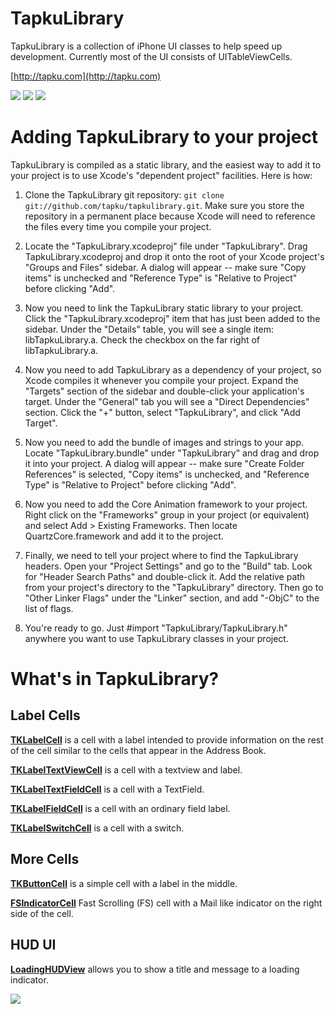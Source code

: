 TapkuLibrary
=======
TapkuLibrary is a collection of iPhone UI classes to help speed up development. Currently most of the UI consists of UITableViewCells.

[http://tapku.com](http://tapku.com)

[![](http://farm4.static.flickr.com/3093/3694645611_7659d7c4e2.jpg)](http://farm4.static.flickr.com/3093/3694645611_7659d7c4e2.jpg)
[![](http://farm4.static.flickr.com/3513/3695453928_518e1845e1.jpg)](http://farm4.static.flickr.com/3513/3695453928_518e1845e1.jpg)
[![](http://farm3.static.flickr.com/2631/3694645475_581d05ca82.jpg)](http://farm3.static.flickr.com/2631/3694645475_581d05ca82.jpg)


Adding TapkuLibrary to your project
==============================

TapkuLibrary is compiled as a static library, and the easiest way to add it to your project is to use Xcode's "dependent project" facilities.  Here is how:

1. Clone the TapkuLibrary git repository: `git clone git://github.com/tapku/tapkulibrary.git`.  Make sure 
   you store the repository in a permanent place because Xcode will need to reference the files
   every time you compile your project.

2. Locate the "TapkuLibrary.xcodeproj" file under "TapkuLibrary".  Drag TapkuLibrary.xcodeproj and drop it onto
   the root of your Xcode project's "Groups and Files"  sidebar.  A dialog will appear -- make sure 
   "Copy items" is unchecked and "Reference Type" is "Relative to Project" before clicking "Add".

3. Now you need to link the TapkuLibrary static library to your project.  Click the "TapkuLibrary.xcodeproj" 
   item that has just been added to the sidebar.  Under the "Details" table, you will see a single
   item: libTapkuLibrary.a.  Check the checkbox on the far right of libTapkuLibrary.a.

4. Now you need to add TapkuLibrary as a dependency of your project, so Xcode compiles it whenever
   you compile your project.  Expand the "Targets" section of the sidebar and double-click your
   application's target.  Under the "General" tab you will see a "Direct Dependencies" section. 
   Click the "+" button, select "TapkuLibrary", and click "Add Target".

5. Now you need to add the bundle of images and strings to your app.  Locate "TapkuLibrary.bundle" under
   "TapkuLibrary" and drag and drop it into your project.  A dialog will appear -- make sure 
   "Create Folder References" is selected,  "Copy items" is unchecked, and "Reference Type" is 
   "Relative to Project" before clicking "Add".

6. Now you need to add the Core Animation framework to your project.  Right click on the
   "Frameworks" group in your project (or equivalent) and select Add > Existing Frameworks. 
   Then locate QuartzCore.framework and add it to the project.

7. Finally, we need to tell your project where to find the TapkuLibrary headers.  Open your
   "Project Settings" and go to the "Build" tab. Look for "Header Search Paths" and double-click
   it.  Add the relative path from your project's directory to the "TapkuLibrary" directory.  Then
   go to "Other Linker Flags" under the "Linker" section, and add "-ObjC" to the list of flags.

8. You're ready to go.  Just #import "TapkuLibrary/TapkuLibrary.h" anywhere you want to use TapkuLibrary classes
   in your project.
  


What's in TapkuLibrary?
==================
                  

Label Cells
-----------


**[TKLabelCell](http://github.com/tapku/tapkulibrary/blob/cd4c3ef7f15bde2128243cc182bb7297235946de/TapkuLibrary/TKLabelCell.h)** is a cell with a label intended to provide information on the rest of the cell similar to the cells that appear in the Address Book.

**[TKLabelTextViewCell](http://github.com/tapku/tapkulibrary/blob/810ba9fc7bbc8ca3a47324f214cd9bdc46e971f1/TapkuLibrary/TKLabelTextViewCell.h)** is a cell with a textview and label.

**[TKLabelTextFieldCell](http://github.com/tapku/tapkulibrary/blob/810ba9fc7bbc8ca3a47324f214cd9bdc46e971f1/TapkuLibrary/TKLabelTextFieldCell.h)** is a cell with a TextField.

**[TKLabelFieldCell](http://github.com/tapku/tapkulibrary/blob/810ba9fc7bbc8ca3a47324f214cd9bdc46e971f1/TapkuLibrary/TKLabelFieldCell.h)** is a cell with an ordinary field label.

**[TKLabelSwitchCell](http://github.com/tapku/tapkulibrary/blob/810ba9fc7bbc8ca3a47324f214cd9bdc46e971f1/TapkuLibrary/TKLabelSwitchCell.h)** is a cell with a switch.



More Cells
----------

**[TKButtonCell](http://github.com/tapku/tapkulibrary/blob/810ba9fc7bbc8ca3a47324f214cd9bdc46e971f1/TapkuLibrary/TKButtonCell.h)** is a simple cell with a label in the middle.


**[FSIndicatorCell](http://github.com/tapku/tapkulibrary/blob/43768ddfec2a6ee5f6ecc963893d0d39ff8ff0be/TapkuLibrary/FSIndicatorCell.h)** Fast Scrolling (FS) cell with a Mail like indicator on the right side of the cell. 


HUD UI
------

**[LoadingHUDView](http://github.com/tapku/tapkulibrary/blob/ef1d5e27e3a63e146f04f9e29494ac495ee0861f/TapkuLibrary/LoadingHUDView.h)** allows you to show a title and message to a loading indicator.

[![](http://farm3.static.flickr.com/2584/3684191507_90b3cc32cf_o.png)](http://farm3.static.flickr.com/2584/3684191507_90b3cc32cf_o.png)


 